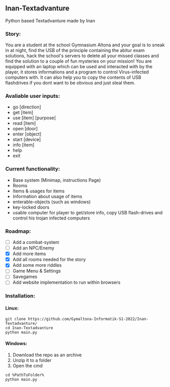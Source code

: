 ## Inan-Textadvanture
Python based Textadvanture made by Inan

### Story:
You are a student at the school Gymnasium Altona and your goal is to sneak in at night, find the USB of the principle containing the abitur exam solutions, hack the school's servers to delete all your missed classes and find the solution to a couple of fun mysteries on your mission!
You are equipped with an laptop which can be used and interacted with by the player, it stores informations and a program to control Virus-infected computers with. It can also help you to copy the contents of USB flashdrives if you dont want to be obvious and just steal them.

### Avaliable user inputs:
- go [direction]
- get [item]
- use [item] [purpose]
- read [item]
- open [door]
- enter [object]
- start [device]
- info [item]
- help
- exit

### Current functionality:
- Base system (Minimap, instructions Page)
- Rooms
- Items & usages for items
- Information about usage of items
- enterable-objects (such as windows)
- key-locked doors
- usable computer for player to get/store info, copy USB flash-drives and control his trojan infected computers

### Roadmap:
- [ ] Add a combat-system
- [ ] Add an NPC/Enemy
- [X] Add more items
- [X] Add all rooms needed for the story
- [X] Add some more riddles
- [ ] Game Menu & Settings
- [ ] Savegames
- [ ] Add website implementation to run within browsers

### Installation:
#### Linux:
```
git clone https://github.com/Gymaltona-Informatik-S1-2022/Inan-Textadvanture/
cd Inan-Textadvanture
python main.py
```
#### Windows:
1. Download the repo as an archive
2. Unzip it to a folder
3. Open the cmd
```
cd %PathToFolder%
python main.py
```
